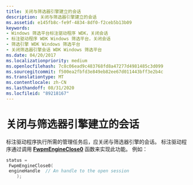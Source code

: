 ```yaml
---
title: 关闭与筛选器引擎建立的会话
description: 关闭与筛选器引擎建立的会话
ms.assetid: e145fb8c-fe9f-4834-8df0-f2ceb5b13b09
keywords:
- Windows 筛选平台标注驱动程序 WDK，关闭会话
- 标注驱动程序 WDK Windows 筛选平台，关闭会话
- 筛选引擎 WDK Windows 筛选平台
- 关闭筛选器引擎会话 WDK Windows 筛选平台
ms.date: 04/20/2017
ms.localizationpriority: medium
ms.openlocfilehash: 7c8c06ead9c483768fd8a47277d4981485c3d099
ms.sourcegitcommit: f500ea2fbfd3e849eb82ee67d011443bff3e2b4c
ms.translationtype: MT
ms.contentlocale: zh-CN
ms.lasthandoff: 08/31/2020
ms.locfileid: "89218167"
---
```

# <a name="closing-a-session-to-the-filter-engine"></a>关闭与筛选器引擎建立的会话


标注驱动程序执行所需的管理任务后，应关闭与筛选器引擎的会话。 标注驱动程序通过调用 [**FwpmEngineClose0**](/windows-hardware/drivers/ddi/fwpmk/nf-fwpmk-fwpmengineclose0) 函数来实现此功能。 例如：

```C++
status =
 FwpmEngineClose0(
 engineHandle  // An handle to the open session
    );
```

 

